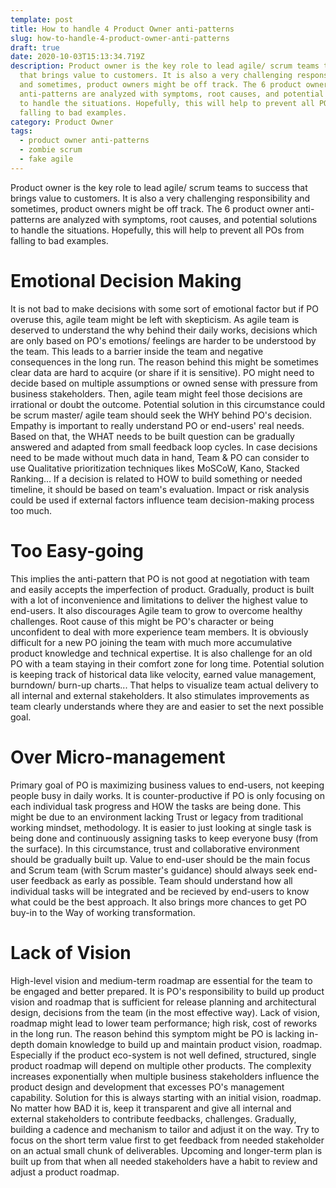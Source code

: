 ```yaml
---
template: post
title: How to handle 4 Product Owner anti-patterns
slug: how-to-handle-4-product-owner-anti-patterns
draft: true
date: 2020-10-03T15:13:34.719Z
description: Product owner is the key role to lead agile/ scrum teams to success
  that brings value to customers. It is also a very challenging responsibility
  and sometimes, product owners might be off track. The 6 product owner
  anti-patterns are analyzed with symptoms, root causes, and potential solutions
  to handle the situations. Hopefully, this will help to prevent all POs from
  falling to bad examples.
category: Product Owner
tags:
  - product owner anti-patterns
  - zombie scrum
  - fake agile
---
```

Product owner is the key role to lead agile/ scrum teams to success that brings value to customers. It is also a very challenging responsibility and sometimes, product owners might be off track. The 6 product owner anti-patterns are analyzed with symptoms, root causes, and potential solutions to handle the situations. Hopefully, this will help to prevent all POs from falling to bad examples.

# Emotional Decision Making

It is not bad to make decisions with some sort of emotional factor but if PO overuse this, agile team might be left with skepticism. As agile team is deserved to understand the why behind their daily works, decisions which are only based on PO's emotions/ feelings are harder to be understood by the team. This leads to a barrier inside the team and negative consequences in the long run. The reason behind this might be sometimes clear data are hard to acquire (or share if it is sensitive). PO might need to decide based on multiple assumptions or owned sense with pressure from business stakeholders. Then, agile team might feel those decisions are irrational or doubt the outcome. Potential solution in this circumstance could be scrum master/ agile team should seek the WHY behind PO's decision. Empathy is important to really understand PO or end-users' real needs. Based on that, the WHAT needs to be built question can be gradually answered and adapted from small feedback loop cycles. In case decisions need to be made without much data in hand, Team & PO can consider to use Qualitative prioritization techniques likes MoSCoW, Kano, Stacked Ranking... If a decision is related to HOW to build something or needed timeline, it should be based on team's evaluation. Impact or risk analysis could be used if external factors influence team decision-making process too much.

# Too Easy-going

This implies the anti-pattern that PO is not good at negotiation with team and easily accepts the imperfection of product. Gradually, product is built with a lot of inconvenience and limitations to deliver the highest value to end-users. It also discourages Agile team to grow to overcome healthy challenges. Root cause of this might be PO's character or being unconfident to deal with more experience team members. It is obviously difficult for a new PO joining the team with much more accumulative product knowledge and technical expertise. It is also challenge for an old PO with a team staying in their comfort zone for long time. Potential solution is keeping track of historical data like velocity, earned value management, burndown/ burn-up charts... That helps to visualize team actual delivery to all internal and external stakeholders. It also stimulates improvements as team clearly understands where they are and easier to set the next possible goal.

# Over Micro-management

Primary goal of PO is maximizing business values to end-users, not keeping people busy in daily works. It is counter-productive if PO is only focusing on each individual task progress and HOW the tasks are being done. This might be due to an environment lacking Trust or legacy from traditional working mindset, methodology. It is easier to just looking at single task is being done and continuously assigning tasks to keep everyone busy (from the surface). In this circumstance, trust and collaborative environment should be gradually built up. Value to end-user should be the main focus and Scrum team (with Scrum master's guidance) should always seek end-user feedback as early as possible. Team should understand how all individual tasks will be integrated and be recieved by end-users to know what could be the best approach. It also brings more chances to get PO buy-in to the Way of working transformation.

# Lack of Vision

High-level vision and medium-term roadmap are essential for the team to be engaged and better prepared. It is PO's responsibility to build up product vision and roadmap that is sufficient for release planning and architectural design, decisions from the team (in the most effective way). Lack of vision, roadmap might lead to lower team performance; high risk, cost of reworks in the long run. The reason behind this symptom might be PO is lacking in-depth domain knowledge to build up and maintain product vision, roadmap. Especially if the product eco-system is not well defined, structured, single product roadmap will depend on multiple other products. The complexity increases exponentially when multiple business stakeholders influence the product design and development that excesses PO's management capability. Solution for this is always starting with an initial vision, roadmap. No matter how BAD it is, keep it transparent and give all internal and external stakeholders to contribute feedbacks, challenges. Gradually, building a cadence and mechanism to tailor and adjust it on the way. Try to focus on the short term value first to get feedback from needed stakeholder on an actual small chunk of deliverables. Upcoming and longer-term plan is built up from that when all needed stakeholders have a habit to review and adjust a product roadmap.